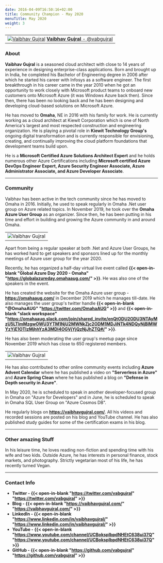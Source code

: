```yaml
---
date: 2016-04-09T16:50:16+02:00
title: Community Champion - May 2020
menuTitle: May 2020
weight: 3
---
```



| |
|:-------------------------:|
|[![Vaibhav Gujral](/images/champions/Vaibhav.png?width=25pc)](https://twitter.com/vabgujral "@vabgujral") [**Vaibhav Gujral** - @vabgujral](https://twitter.com/vabgujral)|


### About
**Vaibhav Gujral** is a seasoned cloud architect with close to 14 years of experience in designing enterprise-class applications. Born and brought up in India, he completed his Bachelor of Engineering degree in 2006 after which he started his career with Infosys as a software engineer. The first breakthrough in his career came in the year 2010 when he got an opportunity to work closely with Microsoft product teams to onboard new customers onto Microsoft Azure (it was Windows Azure back then). Since then, there has been no looking back and he has been designing and developing cloud-based solutions on Microsoft Azure. 

He has moved to **Omaha**, NE in 2016 with his family for work. He is currently working as a cloud architect at Kiewit Corporation which is one of North America's largest and most respected construction and engineering organization. He is playing a pivotal role in **Kiewit Technology Group's** ongoing digital transformation and is currently responsible for envisioning, creating, and continually improving the cloud platform foundations that development teams build upon. 

He is a **Microsoft Certified Azure Solutions Architect Expert** and he holds numerous other Azure Certifications including **Microsoft certified Azure DevOps Engineer Expert, Azure Security Engineer Associate, Azure Administrator Associate, and Azure Developer Associate**.

---

### Community

Vaibhav has been active in the tech community since he has moved to Omaha in 2016. Initially, he used to speak regularly in Omaha .Net user group on Azure related topics. In November 2019, he took over the **Omaha Azure User Group** as an organizer. Since then, he has been putting in his time and effort in building and growing the Azure community in and around Omaha.


| |
|:-------------------------:|
|![Vaibhav Gujral](/images/champions/Vaibhav2.jpg?width=50pc) 

Apart from being a regular speaker at both .Net and Azure User Groups, he has worked hard to get speakers and sponsors lined up for the monthly meetings of Azure user group for the year 2020.  

Recently, he has organized a half-day virtual live event called **{{< open-in-blank "Global Azure Day 2020 - Omaha" "https://globalazureday.omahaaug.com/" >}}**. He was also one of the speakers in the event. 

He has created the website for the Omaha Azure user group - **https://omahaaug.com/** in December 2019 which he manages till-date. He also manages the user group's twitter handle **{{< open-in-blank "@OmahaAUG" "https://twitter.com/OmahaAUG" >}}** and **{{< open-in-blank "slack workspace" "https://omahaaug.slack.com/join/shared_invite/enQtODU2ODU3NTAyMzU5LTlmMzgwOWU3YTM1NjU2MWNkZjc2ODM1MDJiNTk4NDQyNjBlMWYzYjE1OTIzMjhhYzA3MDI4OGVjYjQzNjJhZTQ#/" >}}**.  

He has also been moderating the user group's meetup page since November 2019 which has close to 650 registered members.

| |
|:-------------------------:|
|![Vaibhav Gujral](/images/champions/Vaibhav3.png) 

He has also contributed to other online community events including **Azure Advent Calendar** where he has published a video on **"Serverless in Azure"** and **Azure Spring Clean** where he has published a blog on **"Defense in Depth security in Azure"**. 

In May 2020, he is scheduled to speak in another developer-focused group in Omaha on "Azure for Developers" and in June, he is scheduled to speak in Omaha SQL User Group on "Azure Cosmos DB".

 

He regularly blogs on **https://vaibhavgujral.com/**. All his videos and recorded sessions are posted on his blog and YouTube channel. He has also published study guides for some of the certification exams in his blog.


---

### Other amazing Stuff
In his leisure time, he loves reading non-fiction and spending time with his wife and two kids. Outside Azure, he has interests in personal finance, stock markets, and photography. Strictly vegetarian most of his life, he has recently turned Vegan.

---

### Contact Info 
+ **Twitter - {{< open-in-blank "https://twitter.com/vabgujral" "https://twitter.com/vabgujral" >}}**
+ **Blog - {{< open-in-blank "https://vaibhavgujral.com/" "https://vaibhavgujral.com/" >}}**
+ **LinkedIn - {{< open-in-blank "https://www.linkedin.com/in/vaibhavgujral/" "https://www.linkedin.com/in/vaibhavgujral/" >}}**
+ **YouTube - {{< open-in-blank "https://www.youtube.com/channel/UCBoksplbpdNHEtC638ui37Q" "https://www.youtube.com/channel/UCBoksplbpdNHEtC638ui37Q" >}}**
+ **GitHub - {{< open-in-blank "https://github.com/vabgujral" "https://github.com/vabgujral" >}}**